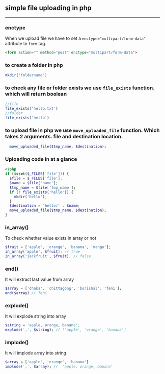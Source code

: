 ## simple file uploading in php

<hr>

### enctype
When we upload file we have to set a `enctype="multipart/form-data"` attribute to `form` tag.

~~~html
<form action="" method="post" enctype="multipart/form-data">
~~~

### to create a folder in php   

~~~php
mkdir('foldername')
~~~

### to check any file or folder exists we use `file_exists` function. which will return boolean

~~~php
//file
file_exists('hello.txt')
//folder
file_exists('hello')
~~~


### to upload file in php we use `move_uploaded_file` function. Which takes 2 arguments. file and destination location.

~~~php
  move_uploaded_file($tmp_name, $destination);
~~~

### Uploading code in at a glance

~~~php
<?php
if (isset($_FILES['file'])) {
  $file = $_FILES['file'];
  $name = $file['name'];
  $tmp_name = $file['tmp_name'];
  if (! file_exists('hello')) {
    mkdir('hello');
  }
  $destination = 'hello/' . $name;
  move_uploaded_file($tmp_name, $destination);
}
~~~


### in_array()     

To check whether value exists in array or not 

~~~php
$fruit = ['apple', 'orange', 'banana', 'mango'];
in_array('apple', $fruit); // true
in_array('jackfruit', $fruit); // false
~~~

### end()

It will extract last value from array

~~~php
$array = ['dhaka', 'chittagong', 'borishal', 'feni'];
end($array) // feni
~~~

### explode()    

It will explode string into array    

~~~php
$string = 'apple, orange, banana';
explode(',', $string); // ['apple', 'orange', 'banana']
~~~

### implode()     

It will implode array into string          

~~~php
$array = ['apple', 'orange', 'banana']
implode(',', $array); //  'apple, orange, banana'
~~~









